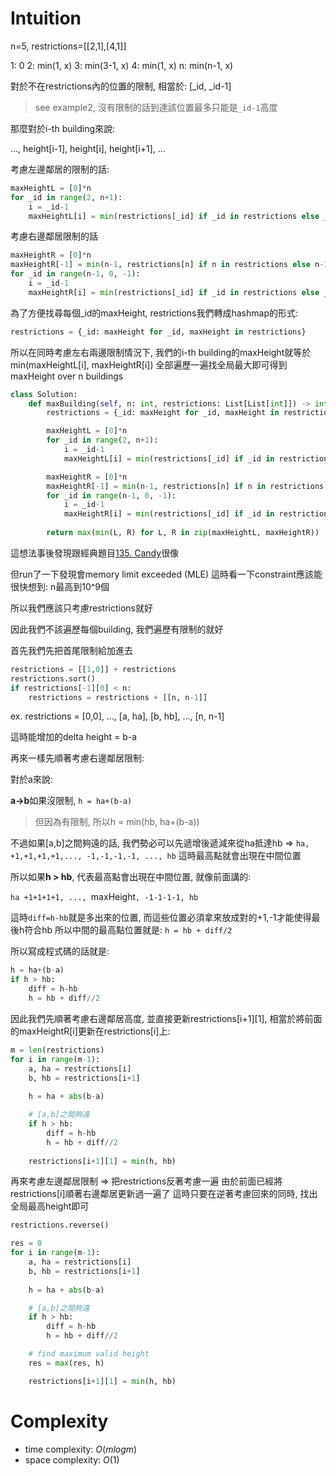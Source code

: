 # Intuition

n=5, restrictions=[[2,1],[4,1]]

1: 0
2: min(1, x)
3: min(3-1, x)
4: min(1, x)
n: min(n-1, x)

對於不在restrictions內的位置的限制, 相當於: [_id, _id-1]
> see example2, 沒有限制的話到達該位置最多只能是`_id-1`高度

那麼對於i-th building來說:

..., height[i-1], height[i], height[i+1], ...

考慮左邊鄰居的限制的話:
```py
maxHeightL = [0]*n
for _id in range(2, n+1):
    i = _id-1
    maxHeightL[i] = min(restrictions[_id] if _id in restrictions else _id-1, maxHeightL[i-1]+1)
```

考慮右邊鄰居限制的話
```py
maxHeightR = [0]*n
maxHeightR[-1] = min(n-1, restrictions[n] if n in restrictions else n-1)
for _id in range(n-1, 0, -1):
    i = _id-1
    maxHeightR[i] = min(restrictions[_id] if _id in restrictions else _id-1, maxHeightR[i+1]+1)
```

為了方便找尋每個_id的maxHeight, restrictions我們轉成hashmap的形式:

```py
restrictions = {_id: maxHeight for _id, maxHeight in restrictions}
```

所以在同時考慮左右兩邊限制情況下, 我們的i-th building的maxHeight就等於min(maxHeightL[i], maxHeightR[i])
全部遍歷一遍找全局最大即可得到maxHeight over n buildings

```py
class Solution:
    def maxBuilding(self, n: int, restrictions: List[List[int]]) -> int:
        restrictions = {_id: maxHeight for _id, maxHeight in restrictions}

        maxHeightL = [0]*n
        for _id in range(2, n+1):
            i = _id-1
            maxHeightL[i] = min(restrictions[_id] if _id in restrictions else _id-1, maxHeightL[i-1]+1)

        maxHeightR = [0]*n
        maxHeightR[-1] = min(n-1, restrictions[n] if n in restrictions else n-1)
        for _id in range(n-1, 0, -1):
            i = _id-1
            maxHeightR[i] = min(restrictions[_id] if _id in restrictions else _id-1, maxHeightR[i+1]+1)
        
        return max(min(L, R) for L, R in zip(maxHeightL, maxHeightR))
```

這想法事後發現跟經典題目[135. Candy](../135.%20Candy/README.md)很像

但run了一下發現會memory limit exceeded (MLE)
這時看一下constraint應該能很快想到: n最高到10^9個

所以我們應該只考慮restrictions就好


因此我們不該遍歷每個building, 我們遍歷有限制的就好

首先我們先把首尾限制給加進去

```py
restrictions = [[1,0]] + restrictions
restrictions.sort()
if restrictions[-1][0] < n:
    restrictions = restrictions + [[n, n-1]]
```

ex. restrictions = [0,0], ..., [a, ha], [b, hb], ..., [n, n-1]

這時能增加的delta height = b-a

再來一樣先順著考慮右邊鄰居限制:

對於a來說:

**a->b**如果沒限制, `h = ha+(b-a)`
> 但因為有限制, 所以h = min(hb, ha+(b-a))

不過如果[a,b]之間夠遠的話, 我們勢必可以先遞增後遞減來從ha抵達hb => `ha, +1,+1,+1,+1,..., -1,-1,-1,-1, ..., hb`
這時最高點就會出現在中間位置

所以如果**h > hb**, 代表最高點會出現在中間位置, 就像前面講的: 

`ha +1+1+1+1, ..., `maxHeight`, -1-1-1-1, hb`

這時`diff=h-hb`就是多出來的位置, 而這些位置必須拿來放成對的+1,-1才能使得最後h符合hb
所以中間的最高點位置就是: `h = hb + diff/2`

所以寫成程式碼的話就是:
```py
h = ha+(b-a)
if h > hb:
    diff = h-hb
    h = hb + diff//2
```

因此我們先順著考慮右邊鄰居高度, 並直接更新restrictions[i+1][1], 相當於將前面的maxHeightR[i]更新在restrictions[i]上:

```py
m = len(restrictions)
for i in range(m-1):
    a, ha = restrictions[i]
    b, hb = restrictions[i+1]
    
    h = ha + abs(b-a)

    # [a,b]之間夠遠
    if h > hb:
        diff = h-hb
        h = hb + diff//2
    
    restrictions[i+1][1] = min(h, hb)
```

再來考慮左邊鄰居限制 => 把restrictions反著考慮一遍
由於前面已經將restrictions[i]順著右邊鄰居更新過一遍了
這時只要在逆著考慮回來的同時, 找出全局最高height即可

```py
restrictions.reverse()

res = 0
for i in range(m-1):
    a, ha = restrictions[i]
    b, hb = restrictions[i+1]
    
    h = ha + abs(b-a)

    # [a,b]之間夠遠
    if h > hb:
        diff = h-hb
        h = hb + diff//2

    # find maximum valid height
    res = max(res, h)

    restrictions[i+1][1] = min(h, hb)
```

# Complexity

- time complexity: $O(mlogm)$
- space complexity: $O(1)$